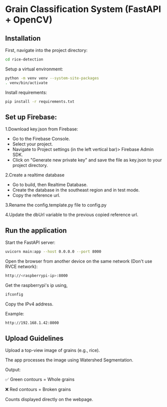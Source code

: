 # Grain Classification System (FastAPI + OpenCV)

## Installation

First, navigate into the project directory:

```bash
cd rice-detection
```
Setup a virtual environment:

```bash
python -m venv venv --system-site-packages
. venv/bin/activate
```
Install requirements:

```bash
pip install -r requirements.txt
```
## Set up Firebase:
1.Download key.json from Firebase:
- Go to the Firebase Console.
- Select your project.
- Navigate to Project settings (in the left vertical bar)> Firebase Admin SDK.
- Click on "Generate new private key" and save the file as key.json to your project directory.

2.Create a realtime database
- Go to build, then Realtime Database.
- Create the database in the southeast region and in test mode.
- Copy the reference url.

3.Rename the config.template.py file to config.py

4.Update the dbUrl variable to the previous copied reference url.

## Run the application

Start the FastAPI server:

```bash
uvicorn main:app --host 0.0.0.0 --port 8000
```

Open the browser from another device on the same network (Don't use RVCE network):
```bash
http://<raspberrypi-ip>:8000
```

Get the raspberrypi's ip using,
```bash
ifconfig
```
Copy the IPv4 address.


Example:

```bash
http://192.168.1.42:8000
```

## Upload Guidelines
Upload a top-view image of grains (e.g., rice).

The app processes the image using Watershed Segmentation.

Output:

✅ Green contours = Whole grains

❌ Red contours = Broken grains

Counts displayed directly on the webpage.

